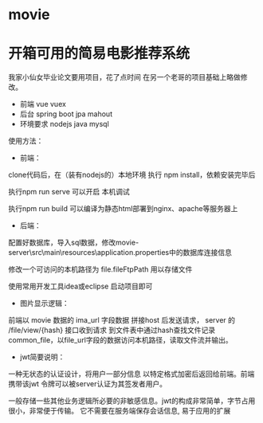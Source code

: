 # movie
# 开箱可用的简易电影推荐系统

我家小仙女毕业论文要用项目，花了点时间 在另一个老哥的项目基础上略做修改。

- 前端 vue vuex 
- 后台 spring boot jpa mahout
- 环境要求 nodejs java mysql

使用方法：

- 前端：

clone代码后，在（装有nodejs的）本地环境 执行 npm install，依赖安装完毕后

执行npm run serve 可以开启 本机调试

执行npm run build 可以编译为静态html部署到nginx、apache等服务器上

- 后端：

配置好数据库，导入sql数据，修改movie-server\src\main\resources\application.properties中的数据库连接信息

修改一个可访问的本机路径为 file.fileFtpPath 用以存储文件

使用常用开发工具idea或eclipse 启动项目即可

- 图片显示逻辑：

前端以 movie 数据的 ima_url 字段数据 拼接host 后发送请求， server 的 /file/view/{hash} 接口收到请求
到文件表中通过hash查找文件记录common_file，以file_url字段的数据访问本机路径，读取文件流并输出。

- jwt简要说明：

一种无状态的认证设计，将用户一部分信息 以特定格式加密后返回给前端。前端携带该jwt 令牌可以被server认证为其签发者用户。

一般存储一些其他业务逻辑所必要的非敏感信息。jwt的构成非常简单，字节占用很小，非常便于传输。
它不需要在服务端保存会话信息, 易于应用的扩展


